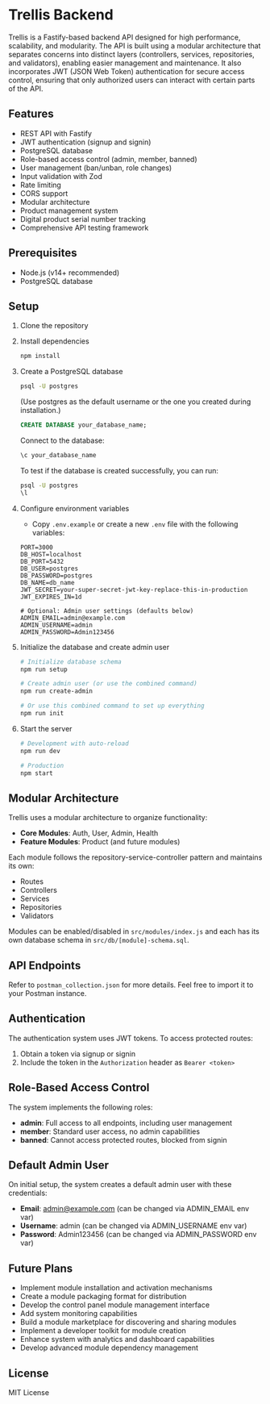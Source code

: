 # Trellis Backend


Trellis is a Fastify-based backend API designed for high performance, scalability, and modularity. The API is built using a modular architecture that separates concerns into distinct layers (controllers, services, repositories, and validators), enabling easier management and maintenance. It also incorporates JWT (JSON Web Token) authentication for secure access control, ensuring that only authorized users can interact with certain parts of the API.


## Features

- REST API with Fastify
- JWT authentication (signup and signin)
- PostgreSQL database
- Role-based access control (admin, member, banned)
- User management (ban/unban, role changes)
- Input validation with Zod
- Rate limiting
- CORS support
- Modular architecture
- Product management system
- Digital product serial number tracking
- Comprehensive API testing framework

## Prerequisites

- Node.js (v14+ recommended)
- PostgreSQL database

## Setup

1. Clone the repository

2. Install dependencies
   ```bash
   npm install
   ```

3. Create a PostgreSQL database
   ```bash
   psql -U postgres
   ```
   (Use postgres as the default username or the one you created during installation.)
   ```sql
   CREATE DATABASE your_database_name;
   ```

   Connect to the database:
   ```bash
   \c your_database_name
   ```

   To test if the database is created successfully, you can run:
   ```bash
   psql -U postgres
   \l
   ```

4. Configure environment variables
   - Copy `.env.example` or create a new `.env` file with the following variables:
   ```
   PORT=3000
   DB_HOST=localhost
   DB_PORT=5432
   DB_USER=postgres
   DB_PASSWORD=postgres
   DB_NAME=db_name
   JWT_SECRET=your-super-secret-jwt-key-replace-this-in-production
   JWT_EXPIRES_IN=1d
   
   # Optional: Admin user settings (defaults below)
   ADMIN_EMAIL=admin@example.com
   ADMIN_USERNAME=admin
   ADMIN_PASSWORD=Admin123456
   ```

5. Initialize the database and create admin user
   ```bash
   # Initialize database schema
   npm run setup
   
   # Create admin user (or use the combined command)
   npm run create-admin
   
   # Or use this combined command to set up everything
   npm run init
   ```

6. Start the server
   ```bash
   # Development with auto-reload
   npm run dev
   
   # Production
   npm start
   ```

## Modular Architecture

Trellis uses a modular architecture to organize functionality:

- **Core Modules**: Auth, User, Admin, Health
- **Feature Modules**: Product (and future modules)

Each module follows the repository-service-controller pattern and maintains its own:
- Routes
- Controllers
- Services
- Repositories
- Validators

Modules can be enabled/disabled in `src/modules/index.js` and each has its own database schema in `src/db/[module]-schema.sql`.

## API Endpoints

Refer to `postman_collection.json` for more details. Feel free to import it to your Postman instance.

## Authentication

The authentication system uses JWT tokens. To access protected routes:

1. Obtain a token via signup or signin
2. Include the token in the `Authorization` header as `Bearer <token>`

## Role-Based Access Control

The system implements the following roles:

- **admin**: Full access to all endpoints, including user management
- **member**: Standard user access, no admin capabilities
- **banned**: Cannot access protected routes, blocked from signin

## Default Admin User

On initial setup, the system creates a default admin user with these credentials:
- **Email**: admin@example.com (can be changed via ADMIN_EMAIL env var)
- **Username**: admin (can be changed via ADMIN_USERNAME env var)
- **Password**: Admin123456 (can be changed via ADMIN_PASSWORD env var)


## Future Plans

   - Implement module installation and activation mechanisms
   - Create a module packaging format for distribution
   - Develop the control panel module management interface
   - Add system monitoring capabilities
   - Build a module marketplace for discovering and sharing modules
   - Implement a developer toolkit for module creation
   - Enhance system with analytics and dashboard capabilities
   - Develop advanced module dependency management

## License

MIT License

